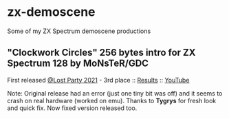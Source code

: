 # zx-demoscene
Some of my ZX Spectrum demoscene productions

## **"Clockwork Circles"** 256 bytes intro for ZX Spectrum 128 by MoNsTeR/GDC
First released [@Lost Party 2021](https://www.lostparty.pl/2021/) - 3rd place
 :: [Results](https://www.pouet.net/party_results.php?which=1864&when=2021)
:: [YouTube](https://www.youtube.com/watch?v=oUi3sc_Ynzs)

Note: Original release had an error (just one tiny bit was off) and it seems to crash on real hardware (worked on emu). 
Thanks to **Tygrys** for fresh look and quick fix. 
Now fixed version released too. 
